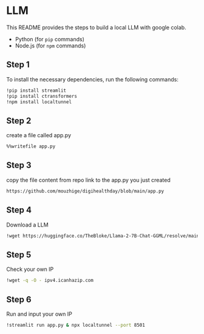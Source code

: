 # LLM

This README provides the steps to build a local LLM with google colab.
- Python (for `pip` commands)
- Node.js (for `npm` commands)

## Step 1
To install the necessary dependencies, run the following commands:

```bash
!pip install streamlit
!pip install ctransformers
!npm install localtunnel
```

## Step 2
create a file called app.py

```bash
%%writefile app.py
```

## Step 3
copy the file content from repo link to the app.py you just created

```bash
https://github.com/mouzhige/digihealthday/blob/main/app.py
```

## Step 4
Download a LLM

```bash
!wget https://huggingface.co/TheBloke/Llama-2-7B-Chat-GGML/resolve/main/llama-2-7b-chat.ggmlv3.q2_K.bin
```

## Step 5
Check your own IP

```bash
!wget -q -O - ipv4.icanhazip.com
```

## Step 6
Run and input your own IP

```bash
!streamlit run app.py & npx localtunnel --port 8501
```



